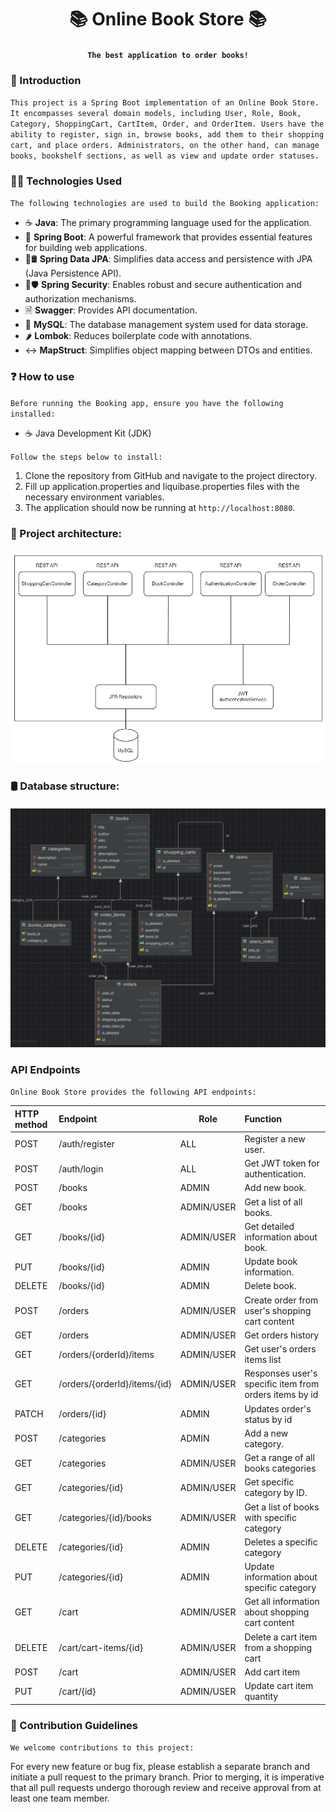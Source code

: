 # <h1 align="center">📚 Online Book Store 📚</h1>
#### <h4 align="center"> `The best application to order books!` </h4>

### 👋 Introduction
`This project is a Spring Boot implementation of an Online Book Store. It encompasses several domain models, including User, Role, Book, Category, ShoppingCart, CartItem, Order, and OrderItem. Users have the ability to register, sign in, browse books, add them to their shopping cart, and place orders. Administrators, on the other hand, can manage books, bookshelf sections, as well as view and update order statuses.`

### 👩‍💻 Technologies Used
`The following technologies are used to build the Booking application:`
- ☕ **Java**: The primary programming language used for the application.
- 🌱 **Spring Boot**: A powerful framework that provides essential features for building web applications.
- 🌱🛢️ **Spring Data JPA**: Simplifies data access and persistence with JPA (Java Persistence API).
- 🌱🛡️ **Spring Security**: Enables robust and secure authentication and authorization mechanisms.
- 🗎 **Swagger**: Provides API documentation.
- 🐬 **MySQL**: The database management system used for data storage.
- 🌶️ **Lombok**: Reduces boilerplate code with annotations.
- ↔️ **MapStruct**: Simplifies object mapping between DTOs and entities.

### ❓ How to use
`Before running the Booking app, ensure you have the following installed:`
- ☕ Java Development Kit (JDK)

`Follow the steps below to install:`
1. Clone the repository from GitHub and navigate to the project directory.
2. Fill up application.properties and liquibase.properties files with the necessary environment variables.
3. The application should now be running at `http://localhost:8080`.

### 👷 Project architecture:
![architecture.png](assets%2Farchitecture.png)

### 🛢️ Database structure:
#### <h4 align="center">![DB_Plan.png](assets/DB_plan.png) </h4>
###  API Endpoints
`Online Book Store provides the following API endpoints:`

| **HTTP method** | **Endpoint**                 | **Role**    | **Function**                                           |
|:----------------|:-----------------------------|-------------|:-------------------------------------------------------|
| POST            | /auth/register               | ALL         | Register a new user.                                   |
| POST            | /auth/login                  | ALL         | Get JWT token for authentication.                      |
| POST            | /books                       | ADMIN       | Add new book.                                          |
| GET             | /books                       | ADMIN/USER  | Get a list of all books.                               |
| GET             | /books/{id}                  | ADMIN/USER  | Get detailed information about book.                   |
| PUT             | /books/{id}                  | ADMIN       | Update book information.                               |
| DELETE          | /books/{id}                  | ADMIN       | Delete book.                                           |
| POST            | /orders                      | ADMIN/USER  | Create order from user's shopping cart content         |
| GET             | /orders                      | ADMIN/USER  | Get orders history                                     |
| GET             | /orders/{orderId}/items      | ADMIN/USER  | Get user's orders items list                           |
| GET             | /orders/{orderId}/items/{id} | ADMIN/USER  | Responses user's specific item from orders items by id |
| PATCH           | /orders/{id}                 | ADMIN       | Updates order's status by id                           |
| POST            | /categories                  | ADMIN       | Add a new category.                                    |
| GET             | /categories                  | ADMIN/USER  | Get a range of all books categories                    |
| GET             | /categories/{id}             | ADMIN/USER  | Get specific category by ID.                           |
| GET             | /categories/{id}/books       | ADMIN/USER  | Get a list of books with specific category             |
| DELETE          | /categories/{id}             | ADMIN       | Deletes a specific category                            |
| PUT             | /categories/{id}             | ADMIN       | Update information about specific category             |
| GET             | /cart                        | ADMIN/USER  | Get all information about shopping cart content        |
| DELETE          | /cart/cart-items/{id}        | ADMIN/USER  | Delete a cart item from a shopping cart                |
| POST            | /cart                        | ADMIN/USER  | Add cart item                                          |
| PUT             | /cart/{id}                   | ADMIN/USER  | Update cart item quantity                              |

### 🤝 Contribution Guidelines
`We welcome contributions to this project:`

For every new feature or bug fix, please establish a separate branch and initiate a pull request to the primary branch. Prior to merging, it is imperative that all pull requests undergo thorough review and receive approval from at least one team member.